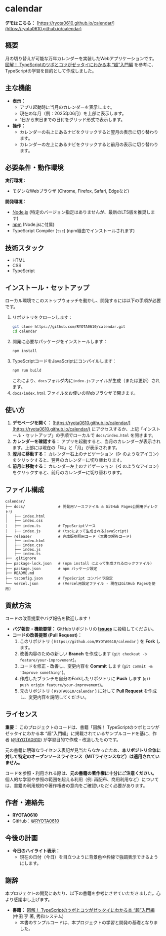 # calendar

**デモはこちら：** [https://ryota0610.github.io/calendar/](https://ryota0610.github.io/calendar)

## 概要

月の切り替えが可能な万年カレンダーを実装したWebアプリケーションです。[図解！ TypeScriptのツボとコツがゼッタイにわかる本 “超”入門編](https://www.shuwasystem.co.jp/book/9784798067797.html) を参考に、TypeScriptの学習を目的として作成しました。

## 主な機能

*   **表示：**
    *   アプリ起動時に当月のカレンダーを表示します。
    *   現在の年月（例：2025年06月）を上部に表示します。
    *   1日から末日までの日付をグリッド形式で表示します。
*   **操作：**
    *   カレンダーの右上にあるナビをクリックすると翌月の表示に切り替わります。
    *   カレンダーの左上にあるナビをクリックすると前月の表示に切り替わります。

## 必要条件・動作環境

**実行環境：**

*   モダンなWebブラウザ (Chrome, Firefox, Safari, Edgeなど)

**開発環境：**

*   [Node.js](https://nodejs.org/) (特定のバージョン指定はありませんが、最新のLTS版を推奨します)
*   [npm](https://www.npmjs.com/) (Node.jsに付属)
*   TypeScript Compiler (`tsc`) (npm経由でインストールされます)

## 技術スタック

*   HTML
*   CSS
*   TypeScript

## インストール・セットアップ

ローカル環境でこのストップウォッチを動かし、開発するには以下の手順が必要です。

1.  リポジトリをクローンします：
    ```bash
    git clone https://github.com/RYOTA0610/calendar.git
    cd calendar
    ```
2.  開発に必要なパッケージをインストールします：
    ```bash
    npm install
    ```
3.  TypeScriptコードをJavaScriptにコンパイルします：
    ```bash
    npm run build
    ```
    これにより、`docs`フォルダ内に`index.js`ファイルが生成（または更新）されます。
4.  `docs/index.html` ファイルをお使いのWebブラウザで開きます。

## 使い方

1.  **デモページを開く：** [https://ryota0610.github.io/calendar/](https://ryota0610.github.io/calendar/) にアクセスするか、上記「インストール・セットアップ」の手順でローカルで `docs/index.html` を開きます。
2.  **カレンダーを確認する：** アプリを起動すると、当月のカレンダーが表示されます。上部には現在の「年」と「月」が表示されます。
3.  **翌月に移動する：** カレンダー右上のナビゲーション（▷ のようなアイコン）をクリックすると、翌月のカレンダーに切り替わります。
4.  **前月に移動する：** カレンダー左上のナビゲーション（◁ のようなアイコン）をクリックすると、前月のカレンダーに切り替わります。

## ファイル構成

```text
calendar/
├── docs/               # 開発用ソースファイル & GitHub Pages公開用ディレクトリ
│   ├── index.html
│   ├── index.css
│   ├── index.ts        # TypeScriptソース
│   ├── index.js        # (tscによって生成されるJavaScript)
├── release/            # 完成版参照用コード (本書の解答コード)
│   ├── index.html
│   ├── index.css
│   ├── index.js
│   ├── index.ts
├── .gitignore
├── package-lock.json   # (npm install によって生成されるロックファイル)
├── package.json        # npm パッケージ設定
├── README.md
├── tsconfig.json       # TypeScript コンパイラ設定
└── vercel.json         # (Vercel用設定ファイル - 現在はGitHub Pagesを使用)
```

## 貢献方法

コードの改善提案やバグ報告を歓迎します！

*   **バグ報告・機能要望：** GitHubリポジトリの **[Issues](https://github.com/RYOTA0610/calendar/issues)** に投稿してください。
*   **コードの改善提案 (Pull Request)：**
    1.  このリポジトリ ( `https://github.com/RYOTA0610/calendar` ) を **Fork** します。
    2.  改善内容のための新しい **Branch** を作成します (`git checkout -b feature/your-improvement`)。
    3.  コードを修正・改善し、変更内容を **Commit** します (`git commit -m 'Improve something'`)。
    4.  作成したブランチを自分のForkしたリポジトリに **Push** します (`git push origin feature/your-improvement`)。
    5.  元のリポジトリ ( `RYOTA0610/calendar` ) に対して **Pull Request** を作成し、変更内容を説明してください。

## ライセンス

**重要：** このプロジェクトのコードは、書籍「図解！ TypeScriptのツボとコツがゼッタイにわかる本 “超”入門編」に掲載されているサンプルコードを基に、作者 ([@RYOTA0610](https://github.com/RYOTA0610)) が学習目的で作成・改造したものです。

元の書籍に明確なライセンス表記が見当たらなかったため、**本リポジトリ全体に対して特定のオープンソースライセンス（MITライセンスなど）は適用されていません。**

コードを参照・利用される際は、**元の書籍の著作権に十分にご注意ください。** 個人的な学習や参照の範囲を超える利用（例: 再配布、商用利用など）については、書籍の利用規約や著作権者の意向をご確認いただく必要があります。

## 作者・連絡先

*   **RYOTA0610**
*   GitHub：[@RYOTA0610](https://github.com/RYOTA0610)

## 今後の計画

*   **今日のハイライト表示：**
    *   現在の日付（今日）を目立つように背景色や枠線で強調表示できるようにします。

## 謝辞

本プロジェクトの開発にあたり、以下の書籍を参考にさせていただきました。心より感謝申し上げます。

*   **書籍：** [図解！ TypeScriptのツボとコツがゼッタイにわかる本 “超”入門編](https://www.shuwasystem.co.jp/book/9784798067797.html) (中田 亨 著, 秀和システム)
    *   本書のサンプルコードは、本プロジェクトの学習と開発の基礎となりました。
